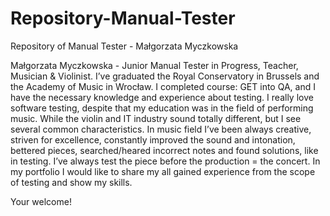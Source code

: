 # Repository-Manual-Tester
Repository of Manual Tester - Małgorzata Myczkowska

Małgorzata Myczkowska - Junior Manual Tester in Progress, Teacher, Musician & Violinist.
I’ve graduated the Royal Conservatory in Brussels and the Academy of Music in Wrocław. 
I completed course: GET into QA, and I have the necessary knowledge and experience about testing.
I really love software testing, despite that my education was in the field of performing music.
While the violin and IT industry sound totally different, but I see several common characteristics. 
In music field I’ve been always creative, striven for excellence, constantly improved the sound and intonation, bettered pieces, searched/heared incorrect notes and found solutions, like in testing. I’ve always test the piece before the production = the concert.
In my portfolio I would like to share my all gained experience from the scope of testing and show my skills.

Your welcome!
